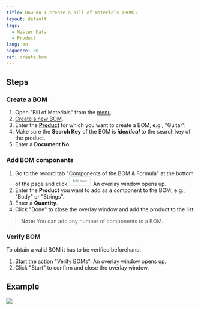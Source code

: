 ```yaml
---
title: How do I create a bill of materials (BOM)?
layout: default
tags:
  - Master Data
  - Product
lang: en
sequence: 30
ref: create_bom
---
```


## Steps

### Create a BOM
1. Open "Bill of Materials" from the [menu](Menu).
1. [Create a new BOM](New_Record_Window).
1. Enter the [**Product**](NewProduct) for which you want to create a BOM, e.g., "Guitar".
1. Make sure the **Search Key** of the BOM is ***identical*** to the search key of the product.
1. Enter a **Document No**.

### Add BOM components
1. Go to the record tab "Components of the BOM & Formula" at the bottom of the page and click ![](assets/Add_New_Button.png). An overlay window opens up.
1. Enter the **Product** you want to add as a component to the BOM, e.g., "Body" or "Strings".
1. Enter a **Quantity**.
1. Click "Done" to close the overlay window and add the product to the list.
 >**Note:** You can add any number of components to a BOM.

### Verify BOM
To obtain a valid BOM it has to be verified beforehand.

1. [Start the action](StartAction) "Verify BOMs". An overlay window opens up.
1. Click "Start" to confirm and close the overlay window.

## Example
![](assets/Create_BOM.gif)
